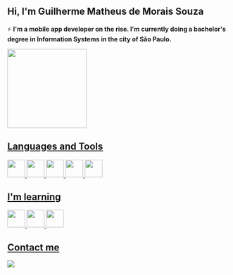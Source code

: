## Hi, I'm Guilherme Matheus de Morais Souza

⚡ **I'm a mobile app developer on the rise. I'm currently doing a bachelor's degree in Information Systems in the city of São Paulo.**

<div>
<a href="https://github.com/gmmoraissouza">
<img height="180em" src="https://github-readme-stats.vercel.app/api/top-langs/?username=gmmoraissouza&layout=compact&langs_count=7&theme=dracula"/>
</div>



## Languages and Tools

<div>
<img src="https://cdn.jsdelivr.net/gh/devicons/devicon/icons/dart/dart-original.svg" width="40" height="40"/>
<img src="https://cdn.jsdelivr.net/gh/devicons/devicon/icons/flutter/flutter-original.svg" width="40" height="40"/>
<img src="https://cdn.jsdelivr.net/gh/devicons/devicon/icons/java/java-original.svg" width="40" height="40"/>
<img src="https://cdn.jsdelivr.net/gh/devicons/devicon/icons/mysql/mysql-original-wordmark.svg" width="40" height="40"/>
<img src="https://cdn.jsdelivr.net/gh/devicons/devicon/icons/canva/canva-original.svg" width="40" height="40"/>
</div>

## I'm learning

<div>
<img src="https://cdn.jsdelivr.net/gh/devicons/devicon/icons/git/git-original.svg" width="40" height="40"/>
<img src="https://cdn.jsdelivr.net/gh/devicons/devicon/icons/nodejs/nodejs-original.svg" width="40" height="40"/>
<img src="https://cdn.jsdelivr.net/gh/devicons/devicon/icons/godot/godot-original.svg" width="40" height="40"/>
</div>

## Contact me

<a href="https://www.linkedin.com/in/gmmoraissouza" target="_blank"><img src="https://img.shields.io/badge/-LinkedIn-%230077B5?style=for-the-badge&logo=linkedin&logoColor=white" target="_blank"></a>   


